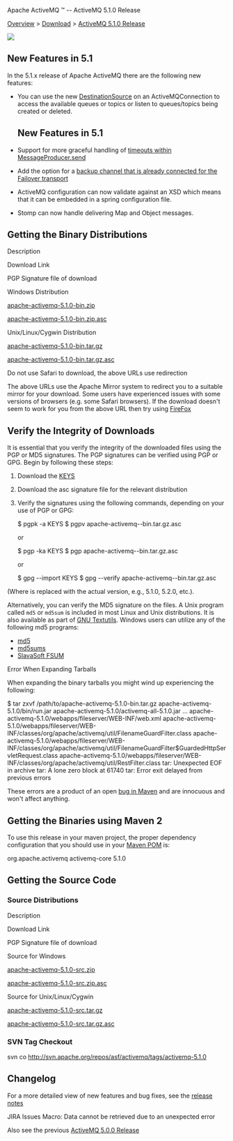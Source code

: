 Apache ActiveMQ ™ -- ActiveMQ 5.1.0 Release 

[Overview](overview.md) > [Download](OverviewOverview/Overview/download.md) > [ActiveMQ 5.1.0 Release](Overview/Download/activemq-510-release.md)


![](/images/activemq-5.x-box-reflection.png)

New Features in 5.1
-------------------

In the 5.1.x release of Apache ActiveMQ there are the following new features:

*   You can use the new [DestinationSource](http://activemq.apache.org/maven/activemq-core/apidocs/org/apache/activemq/advisory/DestinationSource.html) on an ActiveMQConnection to access the available queues or topics or listen to queues/topics being created or deleted.
    
    New Features in 5.1
    -------------------
    
*   Support for more graceful handling of [timeouts within MessageProducer.send](http://issues.apache.org/activemq/browse/AMQ-1517)
*   Add the option for a [backup channel that is already connected for the Failover transport](http://issues.apache.org/activemq/browse/AMQ-1572)
*   ActiveMQ configuration can now validate against an XSD which means that it can be embedded in a spring configuration file.
*   Stomp can now handle delivering Map and Object messages.

Getting the Binary Distributions
--------------------------------

Description

Download Link

PGP Signature file of download

Windows Distribution

[apache-activemq-5.1.0-bin.zip](http://archive.apache.org/dist/activemq/apache-activemq/5.1.0/apache-activemq-5.1.0-bin.zip)

[apache-activemq-5.1.0-bin.zip.asc](http://archive.apache.org/dist/activemq/apache-activemq/apache-activemq-5.1.0-bin.zip.asc)

Unix/Linux/Cygwin Distribution

[apache-activemq-5.1.0-bin.tar.gz](http://archive.apache.org/dist/activemq/apache-activemq/5.1.0/apache-activemq-5.1.0-bin.tar.gz)

[apache-activemq-5.1.0-bin.tar.gz.asc](http://archive.apache.org/dist/activemq/apache-activemq/5.1.0/apache-activemq-5.1.0-bin.tar.gz.asc)

Do not use Safari to download, the above URLs use redirection

The above URLs use the Apache Mirror system to redirect you to a suitable mirror for your download. Some users have experienced issues with some versions of browsers (e.g. some Safari browsers). If the download doesn't seem to work for you from the above URL then try using [FireFox](http://www.mozilla.com/en-US/firefox/)

Verify the Integrity of Downloads
---------------------------------

It is essential that you verify the integrity of the downloaded files using the PGP or MD5 signatures. The PGP signatures can be verified using PGP or GPG. Begin by following these steps:

1.  Download the [KEYS](http://www.apache.org/dist/activemq/KEYS)
2.  Download the asc signature file for the relevant distribution
3.  Verify the signatures using the following commands, depending on your use of PGP or GPG:
    
    $ pgpk -a KEYS
    $ pgpv apache-activemq-<version>-bin.tar.gz.asc
    
    or
    
    $ pgp -ka KEYS
    $ pgp apache-activemq-<version>-bin.tar.gz.asc
    
    or
    
    $ gpg --import KEYS
    $ gpg --verify apache-activemq-<version>-bin.tar.gz.asc
    

(Where <version> is replaced with the actual version, e.g., 5.1.0, 5.2.0, etc.).

Alternatively, you can verify the MD5 signature on the files. A Unix program called `md5` or `md5sum` is included in most Linux and Unix distributions. It is also available as part of [GNU Textutils](http://www.gnu.org/software/textutils/textutils.html). Windows users can utilize any of the following md5 programs:

*   [md5](http://www.fourmilab.ch/md5/)
*   [md5sums](http://www.pc-tools.net/win32/md5sums/)
*   [SlavaSoft FSUM](http://www.slavasoft.com/fsum/)

Error When Expanding Tarballs

When expanding the binary tarballs you might wind up experiencing the following:

 
$ tar zxvf /path/to/apache-activemq-5.1.0-bin.tar.gz
apache-activemq-5.1.0/bin/run.jar
apache-activemq-5.1.0/activemq-all-5.1.0.jar
...
apache-activemq-5.1.0/webapps/fileserver/WEB-INF/web.xml
apache-activemq-5.1.0/webapps/fileserver/WEB-INF/classes/org/apache/activemq/util/FilenameGuardFilter.class
apache-activemq-5.1.0/webapps/fileserver/WEB-INF/classes/org/apache/activemq/util/FilenameGuardFilter$GuardedHttpServletRequest.class
apache-activemq-5.1.0/webapps/fileserver/WEB-INF/classes/org/apache/activemq/util/RestFilter.class
tar: Unexpected EOF in archive
tar: A lone zero block at 61740
tar: Error exit delayed from previous errors

These errors are a product of an open [bug in Maven](http://jira.codehaus.org/browse/MASSEMBLY-302) and are innocuous and won't affect anything.

Getting the Binaries using Maven 2
----------------------------------

To use this release in your maven project, the proper dependency configuration that you should use in your [Maven POM](http://maven.apache.org/guides/introduction/introduction-to-the-pom.html) is:

<dependency>
  <groupId>org.apache.activemq</groupId>
  <artifactId>activemq-core</artifactId>
  <version>5.1.0</version>
</dependency>

Getting the Source Code
-----------------------

### Source Distributions

Description

Download Link

PGP Signature file of download

Source for Windows

[apache-activemq-5.1.0-src.zip](http://archive.apache.org/dist/activemq/apache-activemq/5.1.0/apache-activemq-5.1.0-src.zip)

[apache-activemq-5.1.0-src.zip.asc](http://archive.apache.org/dist/activemq/apache-activemq/5.1.0/apache-activemq-5.1.0-src.zip.asc)

Source for Unix/Linux/Cygwin

[apache-activemq-5.1.0-src.tar.gz](http://archive.apache.org/dist/activemq/apache-activemq/5.1.0/apache-activemq-5.1.0-src.tar.gz)

[apache-activemq-5.1.0-src.tar.gz.asc](http://archive.apache.org/dist/activemq/apache-activemq/5.1.0/apache-activemq-5.1.0-src.tar.gz.asc)

### SVN Tag Checkout

svn co http://svn.apache.org/repos/asf/activemq/tags/activemq-5.1.0

Changelog
---------

For a more detailed view of new features and bug fixes, see the [release notes](http://issues.apache.org/activemq/secure/ReleaseNote.jspa?version=11802&styleName=Html&projectId=10520&Create=Create)

JIRA Issues Macro: Data cannot be retrieved due to an unexpected error

Also see the previous [ActiveMQ 5.0.0 Release](Overview/Download/activemq-500-release.md)

